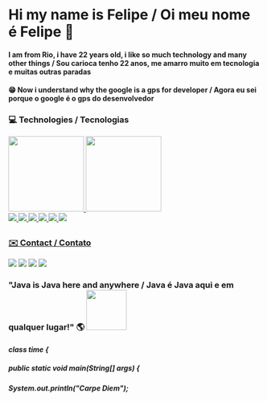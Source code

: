 # Hi my name is Felipe / Oi meu nome é Felipe 🤙
#### I am from Rio, i have 22 years old, i like so much technology and many other things / Sou carioca tenho 22 anos, me amarro muito em tecnologia e muitas outras paradas

#### :grin: Now i understand why the google is a gps for developer / Agora eu sei porque o google é o gps do desenvolvedor  

### 💻 Technologies / Tecnologias  
<div>
  <a href="https://github.com/felipecarvalhobarr">
  <img height="150em" src="https://github-readme-stats.vercel.app/api?username=felipecarvalhobarr&show_icons=true&theme=algolia"/>
  <img height="150em" src="https://github-readme-stats.vercel.app/api/top-langs/?username=felipecarvalhobarr&layout=compact&theme=algolia"/>
</div>
  
<div>  
<img src="https://img.shields.io/badge/HTML5-E34F26?style=for-the-badge&logo=html5&logoColor=white" target=_blank>
<img src="https://img.shields.io/badge/CSS3-1572B6?style=for-the-badge&logo=css3&logoColor=white" target=_blank>
<img src="https://img.shields.io/badge/JavaScript-323330?style=for-the-badge&logo=javascript&logoColor=F7DF1E" target=_blank>
<img src="https://img.shields.io/badge/Java-ED8B00?style=for-the-badge&logo=java&logoColor=white" target=_blank>
<img src="https://img.shields.io/badge/Spring-6DB33F?style=for-the-badge&logo=spring&logoColor=white" target=_blank>
<img src="https://img.shields.io/badge/MySQL-005C84?style=for-the-badge&logo=mysql&logoColor=white" target=_blank>
</div>
  
##
 
### ✉️ Contact / Contato
<div>
  <a href="https://github.com/felipecarvalhobarr" target=_blank><img src="https://img.shields.io/badge/GitHub-100000?style=for-the-badge&logo=github&logoColor=white&link=https://github.com/felipecarvalhobarr" target=_blank></a>
   <a href="https://www.linkedin.com/in/felipecarvbarr/" target=_blank><img src="https://img.shields.io/badge/LinkedIn-0077B5?style=for-the-badge&logo=linkedin&logoColor=white&link=https://www.linkedin.com/in/felipecarvbarr/" target=_blank></a>
  <a href="mailto:felipecarvalhobarr@gmail.com" target=_blank><img src="https://img.shields.io/badge/Gmail-D14836?style=for-the-badge&logo=gmail&logoColor=white" target=_blank></a>
   <a href="https://www.carlosfelipebarreto.site/" target=_blank><img src="https://img.shields.io/badge/website-000000?style=for-the-badge&logo=About.me&logoColor=white" target=_blank></a>
</div>
  
### "Java is Java here and anywhere / Java é Java aqui e em qualquer lugar!" :earth_americas: <img src="https://user-images.githubusercontent.com/89545100/134685961-eb4c293b-c48b-48be-927e-f872430ca658.gif" width="80" height="80" /> 

#### ***class time {***
#####  ***public static void main(String[] args) {***
#####           ***System.out.println("Carpe Diem");***

